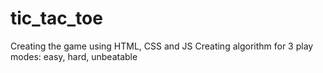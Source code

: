 # tic_tac_toe
Creating the game using HTML, CSS and JS
Creating algorithm for 3 play modes: easy, hard, unbeatable
